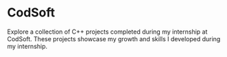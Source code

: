 # CodSoft
Explore a collection of C++ projects completed during my internship at CodSoft. These projects showcase my growth and skills I developed during my internship.
